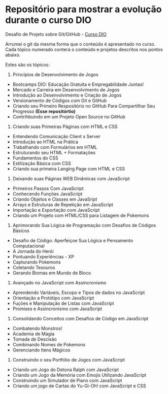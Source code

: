 # Repositório para mostrar a evolução durante o curso DIO
Desafio de Projeto sobre Git/GitHub - [Curso DIO](https://web.dio.me/track/b19b1586-8a94-4eb7-95af-15d785b6e96e)

Arrumei o git da mesma forma que o conteúdo é apresentado no curso.
Cada tópico numerado conterá o conteúdo e projetos descritos nos pontos abaixo. 

Estes são os tópicos:
1. Princípios de Desenvolvimento de Jogos
 - Bootcamps DIO: Educação Gratuita e Empregabilidade Juntas!
 - Mercado e Carreira em Desenvolvimento de Jogos
 - Introdução ao Desenvolvimento e Criação de Jogos
 - Versionamento de Códigos com Git e GitHub
 - Criando seu Primeiro Respositório no GitHub Para Compartilhar Seu Progresso **(Esse repositórtio)**
 - Contrihbuindo em um Projeto Open Source no GitHub
1. Criando suas Primeiras Páginas com HTML e CSS
 - Entendendo Comunicação Client x Server
 - Introdução ao HTML na Prática
 - Trabalhando com Formulários em HTML
 - Estruturando seu HTML + Formatações
 - Fundamentos do CSS
 - Estilização Básica com CSS
 - Criando sua primeira Langing Page com HTML e CSS
1. Deixando suas Páginas WEB Dinâmicas com JavaScript
 - Primeiros Passos Com JavaScript
 - Conhecendo Funções JavaScript
 - Criando Objetos e Classes em JavaSript
 - Arrays e Estruturas de Repetição em JavaScript
 - Importação e Exportação com JavaScript
 - Criando um Projeto com HTML/CSS para Listagem de Pokemons
1. Aprimorando Sua Lógica de Programação com Desafios de Códigos Básicos
 - Desafio de Código: Aperfeiçoe Sua Lógica e Pensamento Computacional
 - A Jornada do Herói
 - Pontuando Experiências - XP
 - Capturando Pokemons
 - Coletando Tesouros
 - Gerando Biomas em Mundo de Bloco
1. Avançado no JavaScript com Assíncronismo
 - Aprendendo Variáveis, Escopo e Tipos de dados no JavaScript
 - Orientação a Protótipo com JavaScript
 - Fuções e Manipulação de Listas com JavaScript
 - Promises e Assincronismo com JavaScript
1. Consolidando Conceitos com Desafios de Código em JavaScript
 - Combatendo Monstros!
 - Academia de Magia
 - Tomada de Descisão
 - Combinando Nomes de Pokemons
 - Gerenciando Itens Mágicos
1. Construindo o seu Portfólio de Jogos com JavaScript
 - Criando um Jogo do Detona Ralph com JavaScript
 - Criando um Jogo da Memória com Emojis Utilizando JavaScript
 - Construindo um Simulador de Piano com JavaScript
 - Criando um jogo de Cartas do Yu-Gi-Oh! com JavaScript e CSS


